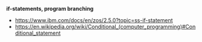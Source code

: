 **if-statements, program branching** 

* https://www.ibm.com/docs/en/zos/2.5.0?topic=ss-if-statement
* https://en.wikipedia.org/wiki/Conditional_(computer_programming)#Conditional_statement

  

